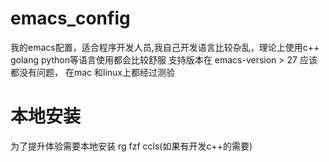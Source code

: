 emacs_config
============

我的emacs配置，适合程序开发人员,我自己开发语言比较杂乱，理论上使用c++ golang python等语言使用都会比较舒服
支持版本在 emacs-version > 27 应该都没有问题，
在mac 和linux上都经过测验

本地安装
=============
为了提升体验需要本地安装
rg
fzf
ccls(如果有开发c++的需要)
